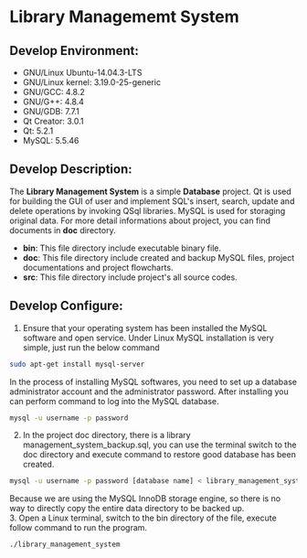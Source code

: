 # Library Managememt System
## Develop Environment:
- GNU/Linux Ubuntu-14.04.3-LTS
- GNU/Linux kernel: 3.19.0-25-generic
- GNU/GCC: 4.8.2
- GNU/G++: 4.8.4
- GNU/GDB: 7.7.1
- Qt Creator: 3.0.1
- Qt: 5.2.1
- MySQL: 5.5.46

## Develop Description:
The **Library Management System** is a simple **Database** project. Qt is used for building the GUI of user and implement SQL's insert, search, update and delete operations by invoking QSql libraries. MySQL is used for storaging original data. For more detail informations about project, you can find documents in **doc** directory. 

- **bin**: This file directory include executable binary file.
- **doc**: This file directory include created and backup MySQL files, project documentations and project flowcharts.
- **src**: This file directory include project's all source codes.

## Develop Configure:
1. Ensure that your operating system has been installed the MySQL software and open service. Under Linux MySQL installation is very simple, just run the below command
``` bash
sudo apt-get install mysql-server
```
In the process of installing MySQL softwares, you need to set up a database administrator account and the administrator password. After installing you can perform command to log into the MySQL database.
``` bash
mysql -u username -p password
```
2. In the project doc directory, there is a library management_system_backup.sql, you can use the terminal switch to the doc directory and execute command to restore good database has been created.
``` bash
mysql -u username -p password [database name] < library_management_system_backup.sql
```
Because we are using the MySQL InnoDB storage engine, so there is no way to directly copy the entire data directory to be backed up.  
3. Open a Linux terminal, switch to the bin directory of the file, execute follow command to run the program.
``` bash
./library_management_system
```
